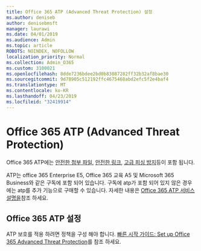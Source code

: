```yaml
---
title: Office 365 ATP (Advanced Threat Protection) 설정
ms.author: deniseb
author: denisebmsft
manager: laurawi
ms.date: 04/01/2019
ms.audience: Admin
ms.topic: article
ROBOTS: NOINDEX, NOFOLLOW
localization_priority: Normal
ms.collection: Admin_O365
ms.custom: 3100021
ms.openlocfilehash: 8dde7236bdee2bd0b83087282ff32b32af8bae30
ms.sourcegitcommit: 9d78905c512192ffc4675468abd2efc5f2e4baf4
ms.translationtype: MT
ms.contentlocale: ko-KR
ms.lasthandoff: 04/23/2019
ms.locfileid: "32419914"
---
```

# <a name="office-365-advanced-threat-protection-atp"></a>Office 365 ATP (Advanced Threat Protection)

Office 365 ATP에는 [안전한 첨부 파일](https://docs.microsoft.com/office365/securitycompliance/atp-safe-attachments), [안전한 링크](https://docs.microsoft.com/office365/securitycompliance/atp-safe-links), [고급 피싱 방지](https://docs.microsoft.com/office365/securitycompliance/atp-anti-phishing)등이 포함 됩니다. 

ATP는 office 365 Enterprise E5, Office 365 교육 A5 및 Microsoft 365 Business와 같은 구독에 포함 되어 있습니다. 구독에 atp가 포함 되어 있지 않은 경우에는 atp를 추가 기능으로 구매할 수 있습니다. 자세한 내용은 [Office 365 ATP 서비스 설명을](https://docs.microsoft.com/office365/servicedescriptions/office-365-advanced-threat-protection-service-description)참조 하세요.

## <a name="set-up-office-365-atp"></a>Office 365 ATP 설정

ATP 보호를 적용 하려면 정책을 구성 해야 합니다. [빠른 시작 가이드: Set up Office 365 Advanced Threat Protection](https://docs.microsoft.com/office365/securitycompliance/checklist-atp-setup)를 참조 하세요.

